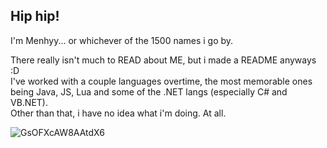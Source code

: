 ## Hip hip!
I'm Menhyy... or whichever of the 1500 names i go by.

There really isn't much to READ about ME, but i made a README anyways :D <br>
I've worked with a couple languages overtime, the most memorable ones being Java, JS, Lua and some of the .NET langs (especially C# and VB.NET). <br>
Other than that, i have no idea what i'm doing. At all.

![GsOFXcAW8AAtdX6](https://github.com/user-attachments/assets/a893a58f-1a81-4a6f-b1bc-d9a346d7ffe4)
